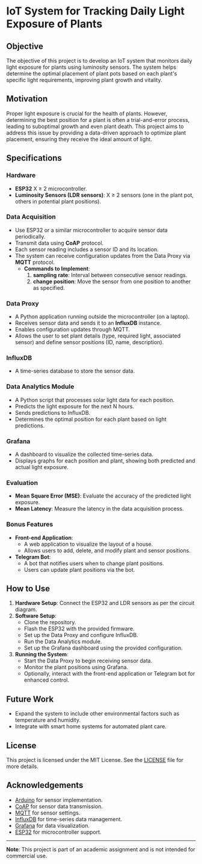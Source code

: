 # IoT System for Tracking Daily Light Exposure of Plants

## Objective

The objective of this project is to develop an IoT system that monitors daily light exposure for plants using luminosity sensors. The system helps determine the optimal placement of plant pots based on each plant's specific light requirements, improving plant growth and vitality.

## Motivation

Proper light exposure is crucial for the health of plants. However, determining the best position for a plant is often a trial-and-error process, leading to suboptimal growth and even plant death. This project aims to address this issue by providing a data-driven approach to optimize plant placement, ensuring they receive the ideal amount of light.

## Specifications

### Hardware
- **ESP32** X ≥ 2 microcontroller.
- **Luminosity Sensors (LDR sensors)**: X ≥ 2 sensors (one in the plant pot, others in potential plant positions).

### Data Acquisition
- Use ESP32 or a similar microcontroller to acquire sensor data periodically.
- Transmit data using **CoAP** protocol.
- Each sensor reading includes a sensor ID and its location.
- The system can receive configuration updates from the Data Proxy via **MQTT** protocol.
  - **Commands to Implement**:
    1. **sampling rate**: Interval between consecutive sensor readings.
    2. **change position**: Move the sensor from one position to another as specified.

### Data Proxy
- A Python application running outside the microcontroller (on a laptop).
- Receives sensor data and sends it to an **InfluxDB** instance.
- Enables configuration updates through MQTT.
- Allows the user to set plant details (type, required light, associated sensor) and define sensor positions (ID, name, description).

### InfluxDB
- A time-series database to store the sensor data.

### Data Analytics Module
- A Python script that processes solar light data for each position.
- Predicts the light exposure for the next N hours.
- Sends predictions to InfluxDB.
- Determines the optimal position for each plant based on light predictions.

### Grafana
- A dashboard to visualize the collected time-series data.
- Displays graphs for each position and plant, showing both predicted and actual light exposure.

### Evaluation
- **Mean Square Error (MSE)**: Evaluate the accuracy of the predicted light exposure.
- **Mean Latency**: Measure the latency in the data acquisition process.

### Bonus Features
- **Front-end Application**:
  - A web application to visualize the layout of a house.
  - Allows users to add, delete, and modify plant and sensor positions.
- **Telegram Bot**:
  - A bot that notifies users when to change plant positions.
  - Users can update plant positions via the bot.

## How to Use

1. **Hardware Setup**: Connect the ESP32 and LDR sensors as per the circuit diagram.
2. **Software Setup**:
   - Clone the repository.
   - Flash the ESP32 with the provided firmware.
   - Set up the Data Proxy and configure InfluxDB.
   - Run the Data Analytics module.
   - Set up the Grafana dashboard using the provided configuration.
3. **Running the System**:
   - Start the Data Proxy to begin receiving sensor data.
   - Monitor the plant positions using Grafana.
   - Optionally, interact with the front-end application or Telegram bot for enhanced control.

## Future Work

- Expand the system to include other environmental factors such as temperature and humidity.
- Integrate with smart home systems for automated plant care.

## License

This project is licensed under the MIT License. See the [LICENSE](LICENSE) file for more details.

## Acknowledgements

- [Arduino](https://www.arduino.cc/) for sensor implementation.
- [CoAP](https://aiocoap.readthedocs.io/en/latest/) for sensor data transmission.
- [MQTT](https://pypi.org/project/paho-mqtt/) for sensor settings.
- [InfluxDB](https://www.influxdata.com/) for time-series data management.
- [Grafana](https://grafana.com/) for data visualization.
- [ESP32](https://www.espressif.com/en/products/socs/esp32) for microcontroller support.

---

**Note**: This project is part of an academic assignment and is not intended for commercial use.